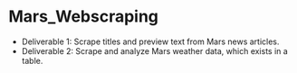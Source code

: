 # Mars_Webscraping
* Deliverable 1: Scrape titles and preview text from Mars news articles.
* Deliverable 2: Scrape and analyze Mars weather data, which exists in a table.